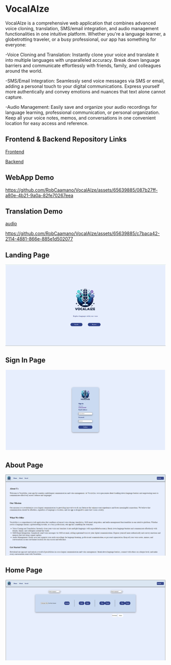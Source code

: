 # VocalAIze

VocalAIze is a comprehensive web application that combines advanced voice cloning, translation, SMS/email integration, and audio management functionalities in one intuitive platform. Whether you're a language learner, a globetrotting traveler, or a busy professional, our app has something for everyone:

-Voice Cloning and Translation: Instantly clone your voice and translate it into multiple languages with unparalleled accuracy. Break down language barriers and communicate effortlessly with friends, family, and colleagues around the world.

-SMS/Email Integration: Seamlessly send voice messages via SMS or email, adding a personal touch to your digital communications. Express yourself more authentically and convey emotions and nuances that text alone cannot capture.

-Audio Management: Easily save and organize your audio recordings for language learning, professional communication, or personal organization. Keep all your voice notes, memos, and conversations in one convenient location for easy access and reference.

## Frontend & Backend Repository Links
[Frontend](https://github.com/SaminChowdhury/vocalaize-frontend)

[Backend](https://github.com/SaminChowdhury/vocalaize-backend)

## WebApp Demo

https://github.com/RobCaamano/VocalAIze/assets/65639885/087b27ff-a80e-4b21-9a0a-82fe70267eea

## Translation Demo

[audio](https://github.com/RobCaamano/VocalAIze/assets/65639885/5ee47317-6732-4af9-bf55-9e5e58b7020c)

https://github.com/RobCaamano/VocalAIze/assets/65639885/c7baca42-2114-4881-866e-885e1d502077

## Landing Page
![Landing Page](https://github.com/RobCaamano/VocalAIze/blob/main/imgs/Landing.png)

## Sign In Page
![Sign In Page](https://github.com/RobCaamano/VocalAIze/blob/main/imgs/Sign%20In.png)

## About Page
![About Page](https://github.com/RobCaamano/VocalAIze/blob/main/imgs/About.png)

## Home Page
![Home Page](https://github.com/RobCaamano/VocalAIze/blob/main/imgs/Home.png)
